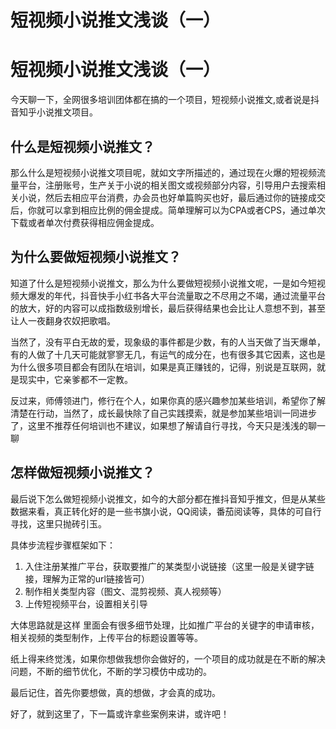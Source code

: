 # 短视频小说推文浅谈（一）





# 短视频小说推文浅谈（一）

今天聊一下，全网很多培训团体都在搞的一个项目，短视频小说推文,或者说是抖音知乎小说推文项目。


## 什么是短视频小说推文？
那么什么是短视频小说推文项目呢，就如文字所描述的，通过现在火爆的短视频流量平台，注册账号，生产关于小说的相关图文或视频部分内容，引导用户去搜索相关小说，然后去相应平台消费，办会员也好单篇购买也好，最后通过你的链接成交后，你就可以拿到相应比例的佣金提成。简单理解可以为CPA或者CPS，通过单次下载或者单次付费获得相应佣金提成。

## 为什么要做短视频小说推文？

知道了什么是短视频小说推文，那么为什么要做短视频小说推文呢，一是如今短视频大爆发的年代，抖音快手小红书各大平台流量取之不尽用之不竭，通过流量平台的放大，好的内容可以成指数级别增长，最后获得结果也会比让人意想不到，甚至让人一夜翻身农奴把歌唱。

当然了，没有平白无故的爱，现象级的事件都是少数，有的人当天做了当天爆单，有的人做了十几天可能就寥寥无几，有运气的成分在，也有很多其它因素，这也是为什么很多项目都会有团队在培训，如果是真正赚钱的，记得，别说是互联网，就是现实中，它亲爹都不一定教。

反过来，师傅领进门，修行在个人，如果你真的感兴趣参加某些培训，希望你了解清楚在行动，当然了，成长最快除了自己实践摸索，就是参加某些培训一同进步了，这里不推荐任何培训也不建议，如果想了解请自行寻找，今天只是浅浅的聊一聊

## 怎样做短视频小说推文？

最后说下怎么做短视频小说推文，如今的大部分都在推抖音知乎推文，但是从某些数据来看，真正转化好的是一些书旗小说，QQ阅读，番茄阅读等，具体的可自行寻找，这里只抛砖引玉。

具体步流程步骤框架如下：

1. 入住注册某推广平台，获取要推广的某类型小说链接（这里一般是关键字链接，理解为正常的url链接皆可）
2. 制作相关类型内容（图文、混剪视频、真人视频等）
3. 上传短视频平台，设置相关引导

大体思路就是这样
里面会有很多细节处理，比如推广平台的关键字的申请审核，相关视频的类型制作，上传平台的标题设置等等。

纸上得来终觉浅，如果你想做我想你会做好的，一个项目的成功就是在不断的解决问题，不断的细节优化，不断的学习模仿中成功的。

最后记住，首先你要想做，真的想做，才会真的成功。

好了，就到这里了，下一篇或许拿些案例来讲，或许吧！


